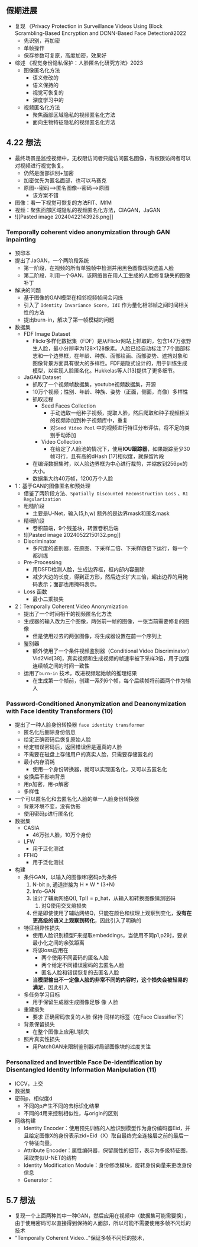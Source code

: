 ## 假期进展
- 复现 《Privacy Protection in Surveillance Videos Using Block Scrambling-Based Encryption and DCNN-Based Face Detection》2022
	- 先识别，再加密
	- 单帧操作
	- 保存参数可复原，高度加密，效果好
- 综述 《视觉身份隐私保护：人脸匿名化研究方法》2023
	- 图像匿名化方法
		- 语义修改的
		- 语义保持的
		- 视觉可恢复的
		- 深度学习中的
	- 视频匿名化方法
		- 聚焦面部区域隐私的视频匿名化方法
		- 面向生物特征隐私的视频匿名化方法
## 4.22 想法
- 最终场景是监控视频中，无权限访问者只能访问匿名图像，有权限访问者可以对视频进行视觉恢复。
	- 仍然是面部识别+加密
	- 加密优先为匿名面部，也可以马赛克
	- 原图--密码-->匿名图像--密码-->原图
		- 该方案不错
- 图像：看一下视觉可恢复的方法FIT、MfM
- 视频：聚焦面部区域隐私的视频匿名化方法，CIAGAN，JaGAN
- ![[Pasted image 20240422143926.png]]
### Temporally coherent video anonymization through GAN inpainting
- 预印本
- 提出了JaGAN，一个两阶段系统
	- 第一阶段，在视频的所有单独帧中检测并用黑色图像斑块遮盖人脸
	- 第二阶段，利用一个GAN，该网络旨在用人工生成的人脸修复缺失的图像补丁
- 解决的问题
	- 基于图像的GAN模型在相邻视频帧间会闪烁
	- 引入了 `Identity Invariance Score, IdI` 作为量化相邻帧之间时间相关性的方法
	- 提出burn-in，解决了第一帧模糊的问题
- 数据集
	- FDF Image Dataset
		- Flickr多样化数据集（FDF）是从Flickr网站上抓取的，包含147万张野生人脸，最小分辨率为128×128像素。人脸已经自动标注了7个面部标志和一个边界框，在年龄、种族、面部绘画、面部姿势、遮挡对象和图像背景方面具有很大的多样性。FDF是隐式设计的，用于训练生成模型，以实现人脸匿名化。Hukkelas等人[13]提供了更多细节。
	- JaGAN Dataset
		- 抓取了一个视频帧数据集，youtube视频数据集，开源
		- 10万个视频；性别、年龄、种族、姿势（正面，侧面，肖像）多样性
		- 抓取过程
			- Seed Faces Collection
				- 手动选取一组种子视频，提取人脸，然后爬取和种子视频相关的视频添加到种子视频库中，重复
				- 对`Seed Video Pool` 中的视频进行特征分布评估，将不足的类别手动添加
			- Video Collection
				- 在给定了人脸池的情况下，使用**IOU跟踪器**，如果跟踪至少30帧可行，且有高的dHash [17]相似度，就保留片段
		- 在编译数据集时，以人脸边界框为中心进行裁剪，并缩放到256px的大小。
		- 数据集大约40万帧，1200万个人脸
- 1：基于GAN的图像匿名和预处理
	- 借鉴了两阶段方法、`Spatially Discounted Reconstruction Loss` 、`R1 Regularization` 
	- 粗糙阶段
		- 主要是U-Net，输入(5,h,w) 额外的是边界mask和匿名mask
	- 精细阶段
		- 卷积前端，9个残差块，转置卷积后端
	- ![[Pasted image 20240522150132.png]]
	- Discriminator
		- 多尺度的鉴别器，在原图、下采样二倍、下采样四倍下运行，每一个都训练
	- Pre-Processing
		- 用DSFD检测人脸，生成边界框，框内部内容删除
		- 减少大边的长度，得到正方形，然后边长扩大三倍，超出边界的用掩码表示；面部也用掩码表示。
	- Loss 函数
		- 最小二乘损失
- 2：Temporally Coherent Video Anonymization
	- 提出了一个时间相干的视频匿名化方法
	- 生成器的输入改为三个图像，两张前一帧的图像，一张当前需要修复的图像
		- 但是使用过去的两张图像，将生成器设置在前一个序列上
	- 鉴别器
		- 额外使用了一个条件视频鉴别器（Conditional Video Discriminator） Vid2Vid[38]，真实视频和生成视频的帧速率被下采样3倍，用于加强连续帧之间的时间一致性
	- 运用了`burn-in` 技术，改进视频起始帧的推理结果
		- 在生成第一个帧前，创建一系列6个帧，每个后续帧将前面两个作为输入
	
### Password-Conditioned Anonymization and Deanonymization with Face Identity Transformers (10)
- 提出了一种人脸身份转换器 `face identity transformer` 
	- 匿名化后删除身份信息
	- 给定正确密码后恢复原始人脸
	- 给定错误密码后，返回错误但是逼真的人脸
	- 不需要在磁盘上存储用户的真实人脸，只需要存储匿名的
	- 最小内存消耗
		- 使用一个身份转换器，就可以实现匿名化，又可以去匿名化
	- 变换后不影响背景
	- 用p加密，用-p解密
	- 多样性
- 一个可以匿名化和去匿名化人脸的单一人脸身份转换器
	- 背景环境不变，没有伪影
	- 使用密码p进行匿名化
- 数据集
	- CASIA
		- 46万张人脸，10万个身份
	- LFW
		- 用于泛化测试
	- FFHQ
		- 用于泛化测试
- 构建
	- 条件GAN，以输入的图像I和密码p为条件
		1. N-bit p, 通道拼接为 H * W * (3+N)
		2. Info-GAN
		3. 设计了辅助网络Q(I, TpI) = p_hat，从输入和转换图像猜测密码
			1. 对Q使用交叉熵损失
		4. 但是即使使用了辅助网络Q，只能在颜色和纹理上观察到变化，**没有在更高级的语义上观察到转化**，因此引入了明确的
	- 特征相异性损失
		- 使用人脸识别模型F来提取embeddings，当使用不同p1,p2时，要求最小化之间的余弦距离
		- 将该loss应用在
			- 两个使用不同密码的匿名人脸
			- 两个给定不同错误密码的去匿名人脸
			- 匿名人脸和错误恢复的去匿名人脸
		- **当模型输出不一定像人脸的非常不同的内容时，这个损失会被轻易的满足**，因此引入
	- 多任务学习目标
		- 用于保留生成器生成图像足够 像 人脸
	- 重建损失
		- 要求 正确密码恢复的人脸 保持 同样的标签（在Face Classifier下）
	- 背景保留损失
		- 在整个图像上应用L1损失
	- 照片真实性损失
		- 用PatchGAN来限制鉴别器对局部图像块的过度关注
### Personalized and Invertible Face De-identification by Disentangled Identity Information Manipulation (11)
- ICCV，上交
- 数据集
- 密码p，相似度d
	- 不同的p产生不同的去标识化结果
	- 不同的d用来控制相似性，与origin的区别
- 网络构建
	- Identity Encoder：使用预先训练的人脸识别模型作为身份编码器Eid，并且给定图像X的身份表示zid=Eid（X）取自最终完全连接层之前的最后一个特征向量。
	- Attribute Encoder：属性编码器，保留属性的细节，表示为多级特征图，采取类似U-NET的结构
	- Identity Modification Module：身份修改模块，旋转身份向量来更改身份信息
	- Generator：
## 5.7 想法
- 复现一个上面两种其中一种GAN，然后应用在视频中（数据集可能需要换），由于使用密码可以直接得到保持的人面部，所以可能不需要使用多帧不闪烁的技术
- "Temporally Coherent Video..."保证多帧不闪烁的技术，